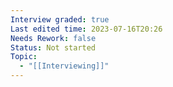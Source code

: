 ```yaml
---
Interview graded: true
Last edited time: 2023-07-16T20:26
Needs Rework: false
Status: Not started
Topic:
  - "[[Interviewing]]"
---
```

